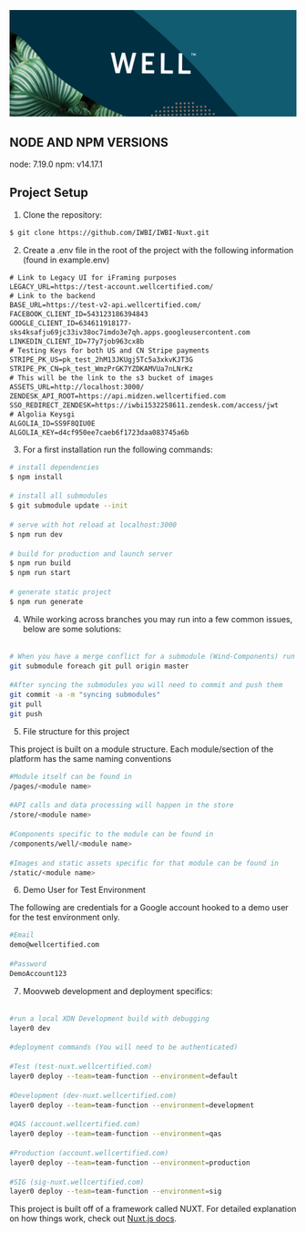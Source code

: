![Well](static/documentation/banner.png)


## NODE AND NPM VERSIONS
node: 7.19.0
npm: v14.17.1

## Project Setup

1. Clone the repository:

```bash
$ git clone https://github.com/IWBI/IWBI-Nuxt.git
```

2. Create a .env file in the root of the project with the following information (found in example.env)

```
# Link to Legacy UI for iFraming purposes
LEGACY_URL=https://test-account.wellcertified.com/
# Link to the backend
BASE_URL=https://test-v2-api.wellcertified.com/
FACEBOOK_CLIENT_ID=543123186394843
GOOGLE_CLIENT_ID=634611918177-sks4ksafju69jc33iv38oc7imdo3e7qh.apps.googleusercontent.com
LINKEDIN_CLIENT_ID=77y7job963cx8b
# Testing Keys for both US and CN Stripe payments
STRIPE_PK_US=pk_test_2hM13JKUgj5Tc5a3xkvKJT3G
STRIPE_PK_CN=pk_test_WmzPrGK7YZDKAMVUa7nLNrKz
# This will be the link to the s3 bucket of images
ASSETS_URL=http://localhost:3000/
ZENDESK_API_ROOT=https://api.midzen.wellcertified.com
SSO_REDIRECT_ZENDESK=https://iwbi1532258611.zendesk.com/access/jwt
# Algolia Keysgi
ALGOLIA_ID=SS9F8QIU0E
ALGOLIA_KEY=d4cf950ee7caeb6f1723daa083745a6b
```

3. For a first installation run the following commands:

```bash
# install dependencies
$ npm install

# install all submodules
$ git submodule update --init

# serve with hot reload at localhost:3000
$ npm run dev

# build for production and launch server
$ npm run build
$ npm run start

# generate static project
$ npm run generate
```

4. While working across branches you may run into a few common issues, below are some solutions:

```bash

# When you have a merge conflict for a submodule (Wind-Components) run the following to make sure all submodules are pulled from their latest commit in the master branch
git submodule foreach git pull origin master

#After syncing the submodules you will need to commit and push them
git commit -a -m "syncing submodules"
git pull
git push

```

5. File structure for this project

This project is built on a module structure. Each module/section of the platform has the same naming conventions

```bash
#Module itself can be found in
/pages/<module name>

#API calls and data processing will happen in the store
/store/<module name>

#Components specific to the module can be found in
/components/well/<module name>

#Images and static assets specific for that module can be found in
/static/<module name>
```

6. Demo User for Test Environment

The following are credentials for a Google account hooked to a demo user for the test environment only. 

```bash
#Email
demo@wellcertified.com

#Password
DemoAccount123
```

7. Moovweb development and deployment specifics:

```bash

#run a local XDN Development build with debugging
layer0 dev

#deployment commands (You will need to be authenticated)

#Test (test-nuxt.wellcertified.com)
layer0 deploy --team=team-function --environment=default

#Development (dev-nuxt.wellcertified.com)
layer0 deploy --team=team-function --environment=development

#QAS (account.wellcertified.com)
layer0 deploy --team=team-function --environment=qas

#Production (account.wellcertified.com)
layer0 deploy --team=team-function --environment=production

#SIG (sig-nuxt.wellcertified.com)
layer0 deploy --team=team-function --environment=sig
```

This project is built off of a framework called NUXT.
For detailed explanation on how things work, check out [Nuxt.js docs](https://nuxtjs.org).
